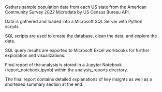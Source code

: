 Gathers sample population data from each US state from the American Community Survey 2022 Microdata by US Census Bureau API.

Data is gathered and loaded into a Microsoft SQL Server with Python scripts.

SQL scripts are used to create the database, clean the data, and explore the data.

SQL query results are exported to Microsoft Excel workbooks for further exploration and visualizations.

Final report of the analysis is stored in a Jupyter Notebook (report_notebook.ipynb) within the analysis_reports directory.

The final report contains detailed explanations of key insights as well as a shortened summary section at the end.
